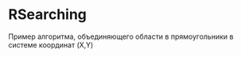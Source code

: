 RSearching
==========

Пример алгоритма, объединяющего области в прямоугольники в системе координат (X,Y)
